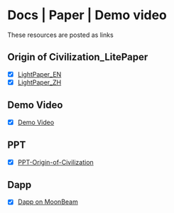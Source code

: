# Docs | Paper | Demo video

These resources are posted as links

## Origin of Civilization_LitePaper

- [x] [LightPaper_EN](https://docs.google.com/document/d/176AHYa5tgr4Xj3l-uJP8lhfsfKNEC-tpyjK0zGTm0y8/edit?usp=sharing)
- [x] [LightPaper_ZH](https://docs.google.com/document/d/1PcT9n7Fmb_Pbm7gxE9--fM7pASo_6KSmH8ORbvA_MTI/edit?usp=sharing)

## Demo Video

- [x] [Demo Video](https://www.youtube.com/@OriginofCivilization/featured)

## PPT
- [x] [PPT-Origin-of-Civilization](https://docs.google.com/presentation/d/11D6USSH5paKggtuiIDVeaeqiYxI5C8yV/edit?usp=sharing&ouid=114997050562255425399&rtpof=true&sd=true)

## Dapp
- [x] [Dapp on MoonBeam](https://app.civi.ink)